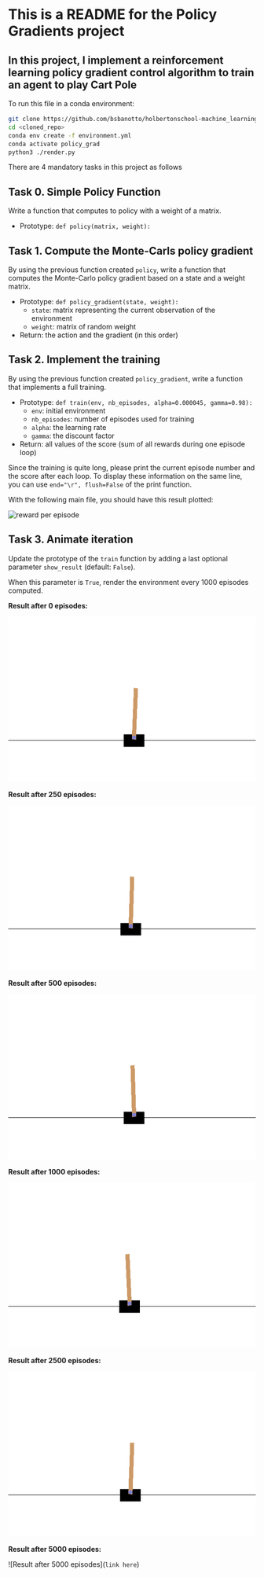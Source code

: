 # This is a README for the Policy Gradients project

## In this project, I implement a reinforcement learning policy gradient control algorithm to train an agent to play Cart Pole

To run this file in a conda environment:

```bash
git clone https://github.com/bsbanotto/holbertonschool-machine_learning/tree/main/reinforcement_learning/policy_gradients
cd <cloned_repo>
conda env create -f environment.yml
conda activate policy_grad
python3 ./render.py
```

There are 4 mandatory tasks in this project as follows

## Task 0. Simple Policy Function

Write a function that computes to policy with a weight of a matrix.

- Prototype:  `def policy(matrix, weight):`

## Task 1. Compute the Monte-Carls policy gradient

By using the previous function created  `policy`, write a function that computes the Monte-Carlo policy gradient based on a state and a weight matrix.

- Prototype:  `def policy_gradient(state, weight):`
  - `state`: matrix representing the current observation of the environment
  - `weight`: matrix of random weight
- Return: the action and the gradient (in this order)

## Task 2. Implement the training

By using the previous function created  `policy_gradient`, write a function that implements a full training.

- Prototype:  `def train(env, nb_episodes, alpha=0.000045, gamma=0.98):`
  - `env`: initial environment
  - `nb_episodes`: number of episodes used for training
  - `alpha`: the learning rate
  - `gamma`: the discount factor
- Return: all values of the score (sum of all rewards during one episode loop)

Since the training is quite long, please print the current episode number and the score after each loop. To display these information on the same line, you can use  `end="\r", flush=False`  of the print function.

With the following main file, you should have this result plotted:

![reward per episode](https://s3.eu-west-3.amazonaws.com/hbtn.intranet/uploads/medias/2020/12/e2fff0551f5173b824a8ee1b2e67aff72d7309e2.png?X-Amz-Algorithm=AWS4-HMAC-SHA256&X-Amz-Credential=AKIA4MYA5JM5DUTZGMZG%2F20230922%2Feu-west-3%2Fs3%2Faws4_request&X-Amz-Date=20230922T151337Z&X-Amz-Expires=86400&X-Amz-SignedHeaders=host&X-Amz-Signature=c9215750b66c5870a33af0bd8da310297ad7866508c87d0a7ff564843314d46d)

## Task 3. Animate iteration

Update the prototype of the  `train`  function by adding a last optional parameter  `show_result`  (default:  `False`).

When this parameter is  `True`, render the environment every 1000 episodes computed.

**Result after 0 episodes:**

![Result after 0 episode](https://github.com/bsbanotto/holbertonschool-machine_learning/blob/main/reinforcement_learning/policy_gradients/episode_gifs/episode_0.gif)

**Result after 250 episodes:**

![Result after 250 episodes](https://github.com/bsbanotto/holbertonschool-machine_learning/blob/main/reinforcement_learning/policy_gradients/episode_gifs/episode_250.gif)

**Result after 500 episodes:**

![Result after 500 episodes](https://github.com/bsbanotto/holbertonschool-machine_learning/blob/main/reinforcement_learning/policy_gradients/episode_gifs/episode_500.gif)

**Result after 1000 episodes:**

![Result after 1000 episodes](https://github.com/bsbanotto/holbertonschool-machine_learning/blob/main/reinforcement_learning/policy_gradients/episode_gifs/episode_1000.gif)

**Result after 2500 episodes:**

![Result after 2500 episodes](https://github.com/bsbanotto/holbertonschool-machine_learning/blob/main/reinforcement_learning/policy_gradients/episode_gifs/episode_2500.gif)

**Result after 5000 episodes:**

![Result after 5000 episodes](`link here`)
